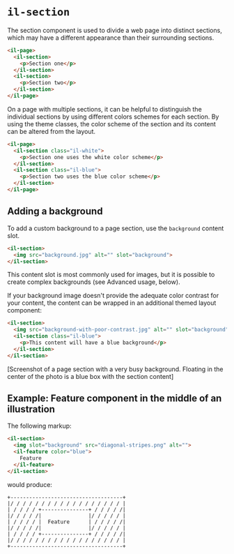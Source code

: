 # `il-section`

The section component is used to divide a web page into distinct sections, which may have a different appearance than their surrounding sections.

```html
<il-page>
  <il-section>
    <p>Section one</p>
  </il-section>
  <il-section>
    <p>Section two</p>
  </il-section>
</il-page>
```
On a page with multiple sections, it can be helpful to distinguish the individual sections by using different colors schemes for each section. By using the theme classes, the color scheme of the section and its content can be altered from the layout.

```html
<il-page>
  <il-section class="il-white">
    <p>Section one uses the white color scheme</p>
  </il-section>
  <il-section class="il-blue">
    <p>Section two uses the blue color scheme</p>
  </il-section>
</il-page>
```
## Adding a background

To add a custom background to a page section, use the `background` content slot.

```html
<il-section>
  <img src="background.jpg" alt="" slot="background">
</il-section>
```
This content slot is most commonly used for images, but it is possible to create complex backgrounds (see Advanced usage, below).

If your background image doesn't provide the adequate color contrast for your content, the content can be wrapped in an additional themed layout component:

```html
<il-section>
  <img src="background-with-poor-contrast.jpg" alt="" slot="background">
  <il-section class="il-blue">
    <p>This content will have a blue background</p>
  </il-section>
</il-section>
```

[Screenshot of a page section with a very busy background. Floating in the center of the photo is a blue box with the section content]

## Example: Feature component in the middle of an illustration

The following markup:

```html
<il-section>
  <img slot="background" src="diagonal-stripes.png" alt="">
  <il-feature color="blue">
    Feature
  </il-feature>
</il-section>
```

would produce:

```
+------------------------------------+
|/ / / / / / / / / / / / / / / / / / |
| / / / / +---------------+ / / / / /|
|/ / / / /|               |/ / / / / |
| / / / / |  Feature      | / / / / /|
|/ / / / /|               |/ / / / / |
| / / / / +---------------+ / / / / /|
|/ / / / / / / / / / / / / / / / / / |
+------------------------------------+

```
